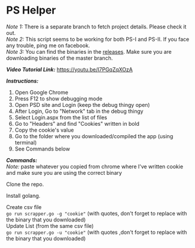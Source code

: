 # PS Helper  
_Note 1:_ There is a separate branch to fetch project details. Please check it out.  
_Note 2:_ This script seems to be working for both PS-I and PS-II. If you face any trouble, ping me on facebook.  
_Note 3:_ You can find the binaries in the [releases](https://github.com/rutvora/PS_Helper/releases/tag/master_03062021). Make sure you are downloading binaries of the master branch.  

**_Video Tutorial Link:_** https://youtu.be/I7PGqZqXOzA  

**_Instructions:_**
1. Open Google Chrome
2. Press F12 to show debugging mode
3. Open PSD site and Login (keep the debug thingy open)
4. After Login, Go to "Network" tab in the debug thingy
5. Select Login.aspx from the list of files
6. Go to "Headers" and find "Cookies" written in bold
7. Copy the cookie's value
8. Go to the folder where you downloaded/compiled the app (using terminal)
9. See Commands below

**_Commands:_**  
_Note:_ paste whatever you copied from chrome where I've written cookie and make sure you are using the correct binary  

Clone the repo.

Install golang.

Create csv file  
`go run scrapper.go -g "cookie"` (with quotes, don't forget to replace <binary> with the binary that you downloaded)  
Update List (from the same csv file)  
`go run scrapper.go -u "cookie"` (with quotes ,don't forget to replace <binary> with the binary that you downloaded)
 
